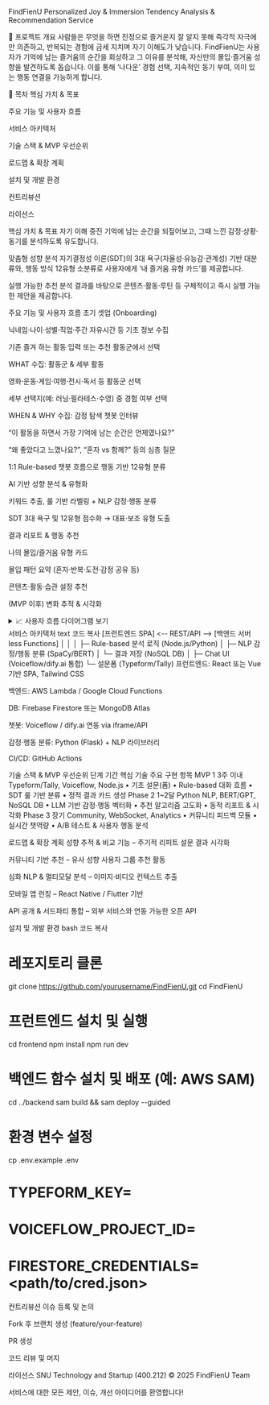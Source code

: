 FindFienU
Personalized Joy & Immersion Tendency Analysis & Recommendation Service

🎯 프로젝트 개요
사람들은 무엇을 하면 진정으로 즐거운지 잘 알지 못해 즉각적 자극에만 의존하고, 반복되는 경험에 금세 지치며 자기 이해도가 낮습니다.
FindFienU는 사용자가 기억에 남는 즐거움의 순간을 회상하고 그 이유를 분석해, 자신만의 몰입·즐거움 성향을 발견하도록 돕습니다. 이를 통해 ‘나다운’ 경험 선택, 지속적인 동기 부여, 의미 있는 행동 연결을 가능하게 합니다. 

📑 목차
핵심 가치 & 목표

주요 기능 및 사용자 흐름

서비스 아키텍처

기술 스택 & MVP 우선순위

로드맵 & 확장 계획

설치 및 개발 환경

컨트리뷰션

라이선스

핵심 가치 & 목표
자기 이해 증진
기억에 남는 순간을 되짚어보고, 그때 느낀 감정·상황·동기를 분석하도록 유도합니다. 

맞춤형 성향 분석
자기결정성 이론(SDT)의 3대 욕구(자율성·유능감·관계성) 기반 대분류와, 행동 방식 12유형 소분류로 사용자에게 ‘내 즐거움 유형 카드’를 제공합니다. 

실행 가능한 추천
분석 결과를 바탕으로 콘텐츠·활동·루틴 등 구체적이고 즉시 실행 가능한 제안을 제공합니다. 

주요 기능 및 사용자 흐름
초기 셋업 (Onboarding)

닉네임·나이·성별·직업·주간 자유시간 등 기초 정보 수집 

기존 즐겨 하는 활동 입력 또는 추천 활동군에서 선택

WHAT 수집: 활동군 & 세부 활동

영화·운동·게임·여행·전시·독서 등 활동군 선택

세부 선택지(예: 러닝·필라테스·수영) 중 경험 여부 선택

WHEN & WHY 수집: 감정 탐색 챗봇 인터뷰

“이 활동을 하면서 가장 기억에 남는 순간은 언제였나요?”

“왜 좋았다고 느꼈나요?”, “혼자 vs 함께?” 등의 심층 질문

1:1 Rule-based 챗봇 흐름으로 행동 기반 12유형 분류 

AI 기반 성향 분석 & 유형화

키워드 추출, 룰 기반 라벨링 + NLP 감정·행동 분류

SDT 3대 욕구 및 12유형 점수화 → 대표·보조 유형 도출 

결과 리포트 & 행동 추천

나의 몰입/즐거움 유형 카드

몰입 패턴 요약 (혼자·반복·도전·감정 공유 등)

콘텐츠·활동·습관 설정 추천

(MVP 이후) 변화 추적 & 시각화

<details> <summary>📈 사용자 흐름 다이어그램 보기</summary>
mermaid
코드 복사
flowchart TD
  A[초기 셋업] --> B[활동군 선택]
  B --> C[감정 탐색 인터뷰]
  C --> D[AI 분석 & 분류]
  D --> E[보고서 & 추천]
  E --> F[실행 & 변화 추적]
</details>
서비스 아키텍처
text
코드 복사
[프런트엔드 SPA] <-- REST/API --> [백엔드 서버less Functions]
       │                               │
       │                               ├─ Rule-based 분석 로직 (Node.js/Python)
       │                               ├─ NLP 감정/행동 분류 (SpaCy/BERT)
       │                               └─ 결과 저장 (NoSQL DB)
       │
       ├─ Chat UI (Voiceflow/dify.ai 통합)
       └─ 설문폼 (Typeform/Tally)
프런트엔드: React 또는 Vue 기반 SPA, Tailwind CSS

백엔드: AWS Lambda / Google Cloud Functions

DB: Firebase Firestore 또는 MongoDB Atlas

챗봇: Voiceflow / dify.ai 연동 via iframe/API

감정·행동 분류: Python (Flask) + NLP 라이브러리

CI/CD: GitHub Actions

기술 스택 & MVP 우선순위
단계	기간	핵심 기술	주요 구현 항목
MVP 1	3주 이내	Typeform/Tally, Voiceflow, Node.js	• 기초 설문(폼)
• Rule-based 대화 흐름
• SDT 룰 기반 분류
• 정적 결과 카드 생성 
Phase 2	1~2달	Python NLP, BERT/GPT, NoSQL DB	• LLM 기반 감정·행동 벡터화
• 추천 알고리즘 고도화
• 동적 리포트 & 시각화
Phase 3	장기	Community, WebSocket, Analytics	• 커뮤니티 피드백 모듈
• 실시간 챗역량
• A/B 테스트 & 사용자 행동 분석

로드맵 & 확장 계획
성향 추적 & 비교 기능
– 주기적 리피트 설문 결과 시각화

커뮤니티 기반 추천
– 유사 성향 사용자 그룹 추천 활동

심화 NLP & 멀티모달 분석
– 이미지·비디오 컨텍스트 추출

모바일 앱 런칭
– React Native / Flutter 기반

API 공개 & 서드파티 통합
– 외부 서비스와 연동 가능한 오픈 API

설치 및 개발 환경
bash
코드 복사
# 레포지토리 클론
git clone https://github.com/yourusername/FindFienU.git
cd FindFienU

# 프런트엔드 설치 및 실행
cd frontend
npm install
npm run dev

# 백엔드 함수 설치 및 배포 (예: AWS SAM)
cd ../backend
sam build && sam deploy --guided

# 환경 변수 설정
cp .env.example .env
#   TYPEFORM_KEY=<your-key>
#   VOICEFLOW_PROJECT_ID=<your-id>
#   FIRESTORE_CREDENTIALS=<path/to/cred.json>
컨트리뷰션
이슈 등록 및 논의

Fork 후 브랜치 생성 (feature/your-feature)

PR 생성

코드 리뷰 및 머지

라이선스
SNU Technology and Startup (400.212) © 2025 FindFienU Team

서비스에 대한 모든 제안, 이슈, 개선 아이디어를 환영합니다!
